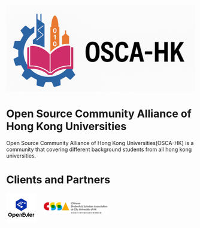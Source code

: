 ![OSCA-HK logo](../logo/OSCA-HK2.png)

# Open Source Community Alliance of Hong Kong Universities

Open Source Community Alliance of Hong Kong Universities(OSCA-HK) is a community that covering different background students from all hong kong universities.


<!-- # Joint universities
<div style="display: flex; gap: 50px; flex-wrap: wrap; align-items: center">
  <a href="https://www.cityu.edu.hk/">
    <img src="../logo/CityUHK_logo.png" style="width: 120px; height: auto; display: block"/>
  </a>
  <a href="https://www.cuhk.edu.hk/english/index.html">
    <img src="../logo/CUHK_logo.png" style="width: 90px; height: auto; display: block"/>
  </a>
</div> -->

# Clients and Partners
<div style="display: flex; gap: 20px; flex-wrap: wrap; align-items: center; height: max-content">
  <a href="https://www.openeuler.org/en/" style="display: inline-flex; height: 100%; align-items: center">
    <img src="../logo/openeuler_logo.png" style="width:80px; height:auto; margin: auto"/>
  </a>
  <a href="https://www.cityucssa.org/" style="display: inline-flex; height: 100%; align-items: center">
    <img src="../logo/CityU CSSA logo.png" style="width:170px; height:auto; margin: auto"/>
  </a>
</div>
